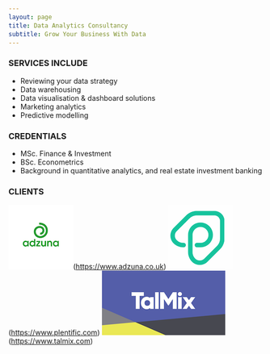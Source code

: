 ```yaml
---
layout: page
title: Data Analytics Consultancy
subtitle: Grow Your Business With Data    
---
```


### SERVICES INCLUDE
  - Reviewing your data strategy
  - Data warehousing 
  - Data visualisation & dashboard solutions
  - Marketing analytics
  - Predictive modelling

### CREDENTIALS
  - MSc. Finance & Investment
  - BSc. Econometrics
  - Background in quantitative analytics, and real estate investment banking
  
### CLIENTS
![Adzuna logo](/img/adzuna-logo.png)(https://www.adzuna.co.uk)
![Plentific logo](/img/plentific-logo.png)(https://www.plentific.com)
![Talmix logo](/img/talmix-logo.png)(https://www.talmix.com)
  

<!-- Calendly badge widget begin -->
<link href="https://assets.calendly.com/assets/external/widget.css" rel="stylesheet">
<script src="https://assets.calendly.com/assets/external/widget.js" type="text/javascript"></script>
<script type="text/javascript">Calendly.initBadgeWidget({url: 'https://calendly.com/gorkemmeral/meeting', text: 'Schedule a meeting', color: '#4d5055', branding: false});</script>
<!-- Calendly badge widget end -->
